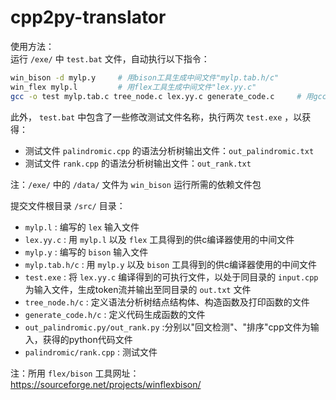 # cpp2py-translator
使用方法：  
运行 `/exe/` 中 `test.bat` 文件，自动执行以下指令：  
```bash
win_bison -d mylp.y     # 用bison工具生成中间文件"mylp.tab.h/c"
win_flex mylp.l         # 用flex工具生成中间文件"lex.yy.c" 
gcc -o test mylp.tab.c tree_node.c lex.yy.c generate_code.c     # 用gcc联合编译"mylp.tab.c"、"tree_node.c"、"lex.yy.c"、“generate_code.c”文件，生成可执行文件"test.exe", 执行此步骤前应安装gcc 
```
此外， `test.bat` 中包含了一些修改测试文件名称，执行两次 `test.exe` ，以获得：
 - 测试文件 `palindromic.cpp` 的语法分析树输出文件：`out_palindromic.txt`
 - 测试文件 `rank.cpp` 的语法分析树输出文件：`out_rank.txt`

注：`/exe/` 中的 `/data/` 文件为 `win_bison` 运行所需的依赖文件包

提交文件根目录 `/src/` 目录：

- `mylp.l` : 编写的 `lex` 输入文件
- `lex.yy.c` : 用 `mylp.l` 以及 `flex` 工具得到的供c编译器使用的中间文件
- `mylp.y` : 编写的 `bison` 输入文件
- `mylp.tab.h/c` : 用 `mylp.y` 以及 `bison` 工具得到的供c编译器使用的中间文件
- `test.exe` : 将 `lex.yy.c` 编译得到的可执行文件，以处于同目录的 `input.cpp` 为输入文件，生成token流并输出至同目录的 `out.txt` 文件
- `tree_node.h/c` : 定义语法分析树结点结构体、构造函数及打印函数的文件
- `generate_code.h/c` : 定义代码生成函数的文件
- `out_palindromic.py/out_rank.py` :分别以"回文检测"、"排序"cpp文件为输入，获得的python代码文件
- `palindromic/rank.cpp` : 测试文件

注：所用 `flex/bison` 工具网址：https://sourceforge.net/projects/winflexbison/